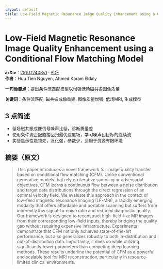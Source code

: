 ```yaml
---
layout: default
title: Low-Field Magnetic Resonance Image Quality Enhancement using a Conditional Flow Matching Model
---
```


# Low-Field Magnetic Resonance Image Quality Enhancement using a Conditional Flow Matching Model
**arXiv**：[2510.12408v1](https://arxiv.org/abs/2510.12408) · [PDF](https://arxiv.org/pdf/2510.12408.pdf)  
**作者**：Huu Tien Nguyen, Ahmed Karam Eldaly  

**一句话要点**：提出条件流匹配模型以增强低场磁共振图像质量

**关键词**：条件流匹配, 磁共振成像重建, 图像质量增强, 低场MRI, 生成模型

## 3 点简述
- 低场磁共振成像信号噪声比低，诊断质量差
- 使用条件流匹配直接回归最优速度场，学习噪声到目标的连续流
- 实验显示性能领先，泛化强，参数少，适用于资源有限环境

## 摘要（原文）

> This paper introduces a novel framework for image quality transfer based on
> conditional flow matching (CFM). Unlike conventional generative models that
> rely on iterative sampling or adversarial objectives, CFM learns a continuous
> flow between a noise distribution and target data distributions through the
> direct regression of an optimal velocity field. We evaluate this approach in
> the context of low-field magnetic resonance imaging (LF-MRI), a rapidly
> emerging modality that offers affordable and portable scanning but suffers from
> inherently low signal-to-noise ratio and reduced diagnostic quality. Our
> framework is designed to reconstruct high-field-like MR images from their
> corresponding low-field inputs, thereby bridging the quality gap without
> requiring expensive infrastructure. Experiments demonstrate that CFM not only
> achieves state-of-the-art performance, but also generalizes robustly to both
> in-distribution and out-of-distribution data. Importantly, it does so while
> utilizing significantly fewer parameters than competing deep learning methods.
> These results underline the potential of CFM as a powerful and scalable tool
> for MRI reconstruction, particularly in resource-limited clinical environments.

